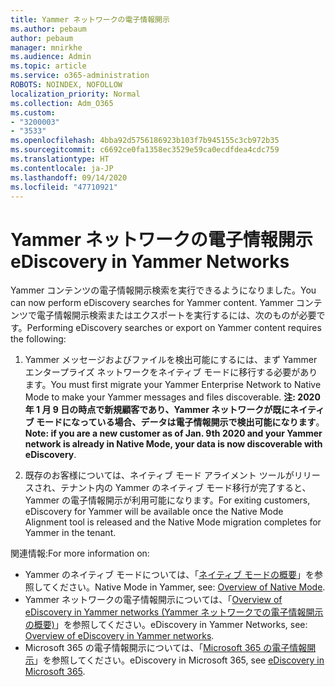 ```yaml
---
title: Yammer ネットワークの電子情報開示
ms.author: pebaum
author: pebaum
manager: mnirkhe
ms.audience: Admin
ms.topic: article
ms.service: o365-administration
ROBOTS: NOINDEX, NOFOLLOW
localization_priority: Normal
ms.collection: Adm_O365
ms.custom:
- "3200003"
- "3533"
ms.openlocfilehash: 4bba92d5756186923b103f7b945155c3cb972b35
ms.sourcegitcommit: c6692ce0fa1358ec3529e59ca0ecdfdea4cdc759
ms.translationtype: HT
ms.contentlocale: ja-JP
ms.lasthandoff: 09/14/2020
ms.locfileid: "47710921"
---
```

# <a name="ediscovery-in-yammer-networks"></a><span data-ttu-id="294dd-102">Yammer ネットワークの電子情報開示</span><span class="sxs-lookup"><span data-stu-id="294dd-102">eDiscovery in Yammer Networks</span></span>

<span data-ttu-id="294dd-103">Yammer コンテンツの電子情報開示検索を実行できるようになりました。</span><span class="sxs-lookup"><span data-stu-id="294dd-103">You can now perform eDiscovery searches for Yammer content.</span></span>  <span data-ttu-id="294dd-104">Yammer コンテンツで電子情報開示検索またはエクスポートを実行するには、次のものが必要です。</span><span class="sxs-lookup"><span data-stu-id="294dd-104">Performing eDiscovery searches or export on Yammer content requires the following:</span></span>

1. <span data-ttu-id="294dd-105">Yammer メッセージおよびファイルを検出可能にするには、まず Yammer エンタープライズ ネットワークをネイティブ モードに移行する必要があります。</span><span class="sxs-lookup"><span data-stu-id="294dd-105">You must first migrate your Yammer Enterprise Network to Native Mode to make your Yammer messages and files discoverable.</span></span> <span data-ttu-id="294dd-106">**注: 2020 年 1 月 9 日の時点で新規顧客であり、Yammer ネットワークが既にネイティブ モードになっている場合、データは電子情報開示で検出可能になります**。</span><span class="sxs-lookup"><span data-stu-id="294dd-106">**Note: if you are a new customer as of Jan. 9th 2020 and your Yammer network is already in Native Mode, your data is now discoverable with eDiscovery**.</span></span>

2. <span data-ttu-id="294dd-107">既存のお客様については、ネイティブ モード アライメント ツールがリリースされ、テナント内の Yammer のネイティブ モード移行が完了すると、Yammer の電子情報開示が利用可能になります。</span><span class="sxs-lookup"><span data-stu-id="294dd-107">For exiting customers, eDiscovery for Yammer will be available once the Native Mode Alignment tool is released and the Native Mode migration completes for Yammer in the tenant.</span></span>

<span data-ttu-id="294dd-108">関連情報:</span><span class="sxs-lookup"><span data-stu-id="294dd-108">For more information on:</span></span>

- <span data-ttu-id="294dd-109">Yammer のネイティブ モードについては、「[ネイティブ モードの概要](https://docs.microsoft.com/yammer/configure-your-yammer-network/overview-native-mode)」を参照してください。</span><span class="sxs-lookup"><span data-stu-id="294dd-109">Native Mode in Yammer, see: [Overview of Native Mode](https://docs.microsoft.com/yammer/configure-your-yammer-network/overview-native-mode).</span></span>
- <span data-ttu-id="294dd-110">Yammer ネットワークの電子情報開示については、「[Overview of eDiscovery in Yammer networks (Yammer ネットワークでの電子情報開示の概要)](https://docs.microsoft.com/yammer/manage-security-and-compliance/overview-of-ediscovery)」を参照してください。</span><span class="sxs-lookup"><span data-stu-id="294dd-110">eDiscovery in Yammer Networks, see: [Overview of eDiscovery in Yammer networks](https://docs.microsoft.com/yammer/manage-security-and-compliance/overview-of-ediscovery).</span></span>
- <span data-ttu-id="294dd-111">Microsoft 365 の電子情報開示については、「[Microsoft 365 の電子情報開示](https://docs.microsoft.com/microsoft-365/compliance/ediscovery)」を参照してください。</span><span class="sxs-lookup"><span data-stu-id="294dd-111">eDiscovery in Microsoft  365, see [eDiscovery in Microsoft 365](https://docs.microsoft.com/microsoft-365/compliance/ediscovery).</span></span>
